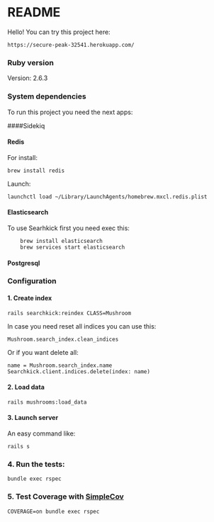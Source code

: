 # README

Hello! You can try this project here:

`https://secure-peak-32541.herokuapp.com/`

### Ruby version

Version: 2.6.3

### System dependencies

To run this project you need the next apps:

####Sidekiq

#### Redis
For install: 

`brew install redis` 

Launch: 

`launchctl load ~/Library/LaunchAgents/homebrew.mxcl.redis.plist`
#### Elasticsearch
To use Searhkick first you need exec this:
```
    brew install elasticsearch
    brew services start elasticsearch 
```
#### Postgresql

### Configuration

#### 1. Create index
`rails searchkick:reindex CLASS=Mushroom`

In case you need reset all indices you can use this:

`Mushroom.search_index.clean_indices`

Or if you want delete all:

```
name = Mushroom.search_index.name
Searchkick.client.indices.delete(index: name)
```

#### 2. Load data
`rails mushrooms:load_data`

#### 3. Launch server

An easy command like:

`rails s `

### 4. Run the tests:

`bundle exec rspec`

### 5. Test Coverage with [SimpleCov](https://github.com/colszowka/simplecov)

`COVERAGE=on bundle exec rspec`
